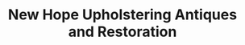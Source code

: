 ---
title: "New Hope Upholstering Antiques and Restoration"
url: /toronto/new-hope-upholstering-antiques-and-restoration/
shop: furniture
---